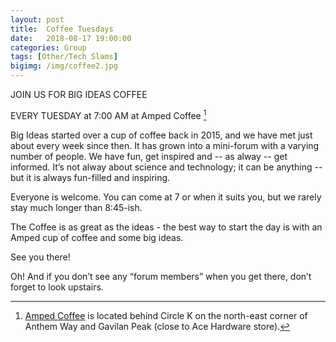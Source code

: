 ```yaml
---
layout: post
title:  Coffee Tuesdays
date:   2018-08-17 19:00:00
categories: Group
tags: [Other/Tech Slams]
bigimg: /img/coffee2.jpg
---
```


JOIN US FOR
BIG IDEAS COFFEE 

EVERY TUESDAY at 7:00 AM 
at Amped Coffee [^1]


Big Ideas started over a cup of coffee back in 2015, and we have met just about every week since then. It has grown into a mini-forum with a varying number of people. We have fun, get inspired and -- as alway -- get informed. It’s not alway about science and technology; it can be anything -- but it is always fun-filled and inspiring.

Everyone is welcome. You can come at 7 or when it suits you, but we rarely stay much longer than 8:45-ish.

The Coffee is as great as the ideas - the best way to start the day is with an Amped cup of coffee and some big ideas.

See you there!

Oh! And if you don’t see any “forum members” when you get there, don’t forget to look upstairs.


[^1]: [Amped Coffee](http://ampedcoffeeco.com) is  located behind Circle K on the north-east corner of Anthem Way and Gavilan Peak (close to Ace Hardware store).

